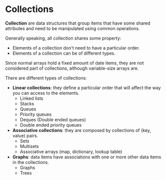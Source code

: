 # Collections

**Collection** are data structures that group items that have some shared attributes and need to be manipulated using common operations.

Generally speaking, all collection shares some property:

- Elements of a collection don't need to have a particular order.
- Elements of a collection can be of different types.

Since normal arrays hold a fixed amount of date items, they are not considered part of collections, although variable-size arrays are.

There are different types of collections:

- **Linear collections**: they define a particular order that will affect the way you can access to the elements.
  - Linked lists
  - Stacks
  - Queues
  - Priority queues
  - Deques (Double ended queues)
  - Double ended priority queues
- **Associative collections**: they are composed by collections of (key, value) pairs.
  - Sets
  - Multisets
  - Associative arrays (map, dictionary, lookup table)
- **Graphs**: data items have associations with one or more other data items in the collections.
  - Graphs
  - Trees

